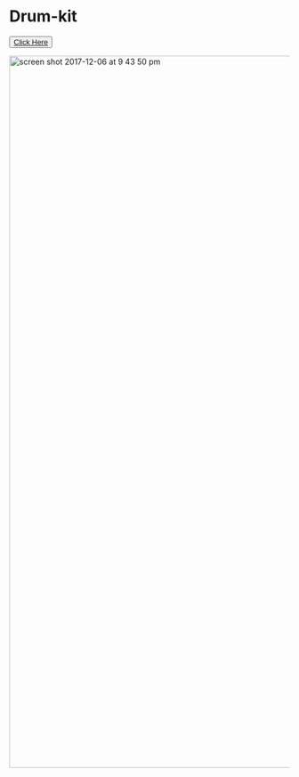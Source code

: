 # Drum-kit

<button> <a href="https://mounika58.github.io/Drum-kit" target="_blank"> Click Here </a></button>

<img width="1280" alt="screen shot 2017-12-06 at 9 43 50 pm" src="https://user-images.githubusercontent.com/30241726/33697863-bd5eafa6-dace-11e7-85dd-971f233152f1.png">
